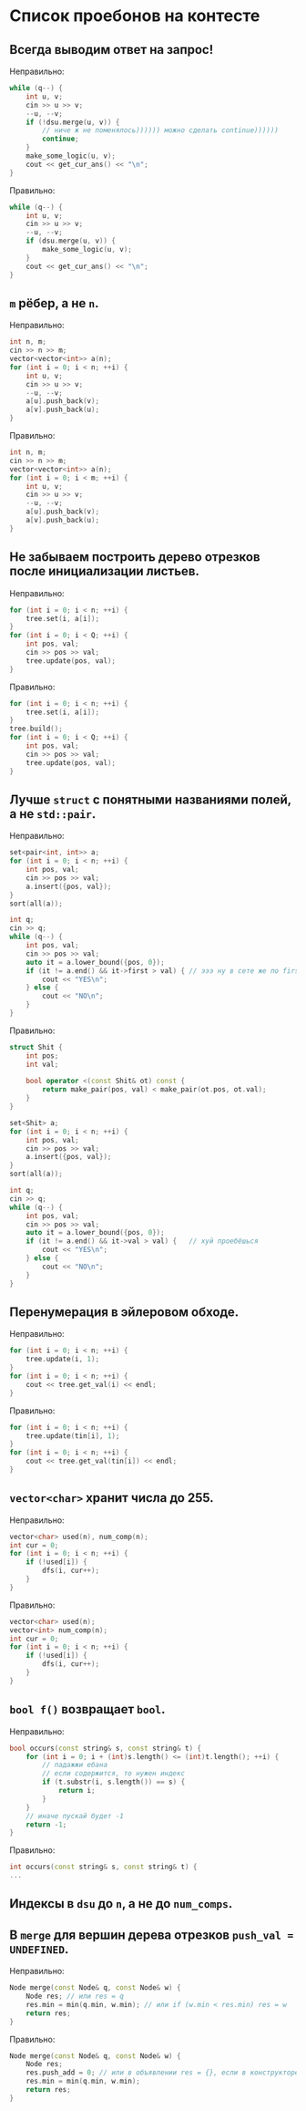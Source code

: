 # Список проебонов на контесте

## Всегда выводим ответ на запрос!

Неправильно:

```c++
while (q--) {
    int u, v;
    cin >> u >> v;
    --u, --v;
    if (!dsu.merge(u, v)) {
        // ниче ж не поменялось)))))) можно сделать continue))))))
        continue;
    }
    make_some_logic(u, v);
    cout << get_cur_ans() << "\n";
}
```

Правильно:

```c++
while (q--) {
    int u, v;
    cin >> u >> v;
    --u, --v;
    if (dsu.merge(u, v)) {
        make_some_logic(u, v);
    }
    cout << get_cur_ans() << "\n";
}
```

## `m` рёбер, а не `n`.

Неправильно:

```c++
int n, m;
cin >> n >> m;
vector<vector<int>> a(n);
for (int i = 0; i < n; ++i) {
    int u, v;
    cin >> u >> v;
    --u, --v;
    a[u].push_back(v);
    a[v].push_back(u);
}
```

Правильно:

```c++
int n, m;
cin >> n >> m;
vector<vector<int>> a(n);
for (int i = 0; i < m; ++i) {
    int u, v;
    cin >> u >> v;
    --u, --v;
    a[u].push_back(v);
    a[v].push_back(u);
}
```

## Не забываем построить дерево отрезков после инициализации листьев.

Неправильно:
```c++
for (int i = 0; i < n; ++i) {
    tree.set(i, a[i]);
}
for (int i = 0; i < Q; ++i) {
    int pos, val;
    cin >> pos >> val;
    tree.update(pos, val);
}
```
Правильно:
```c++
for (int i = 0; i < n; ++i) {
    tree.set(i, a[i]);
}
tree.build();
for (int i = 0; i < Q; ++i) {
    int pos, val;
    cin >> pos >> val;
    tree.update(pos, val);
}
```

## Лучше `struct` с понятными названиями полей, а не `std::pair`.

Неправильно:

```c++
set<pair<int, int>> a;
for (int i = 0; i < n; ++i) {
    int pos, val;
    cin >> pos >> val;
    a.insert({pos, val});
}
sort(all(a));

int q;
cin >> q;
while (q--) {
    int pos, val;
    cin >> pos >> val;
    auto it = a.lower_bound({pos, 0});
    if (it != a.end() && it->first > val) { // эээ ну в сете же по first сортим в 1ю очередь
        cout << "YES\n";
    } else {
        cout << "NO\n";
    }
}
```

Правильно:

```c++
struct Shit {
    int pos;
    int val;
    
    bool operator <(const Shit& ot) const {
        return make_pair(pos, val) < make_pair(ot.pos, ot.val);
    }
}

set<Shit> a;
for (int i = 0; i < n; ++i) {
    int pos, val;
    cin >> pos >> val;
    a.insert({pos, val});
}
sort(all(a));

int q;
cin >> q;
while (q--) {
    int pos, val;
    cin >> pos >> val;
    auto it = a.lower_bound({pos, 0});
    if (it != a.end() && it->val > val) {   // хуй проебёшься
        cout << "YES\n";
    } else {
        cout << "NO\n";
    }
}
```

## Перенумерация в эйлеровом обходе.
Неправильно:

```c++
for (int i = 0; i < n; ++i) {
    tree.update(i, 1);
}
for (int i = 0; i < n; ++i) {
    cout << tree.get_val(i) << endl;
}
```

Правильно:

```c++
for (int i = 0; i < n; ++i) {
    tree.update(tin[i], 1);
}
for (int i = 0; i < n; ++i) {
    cout << tree.get_val(tin[i]) << endl;
}
```

## `vector<char>` хранит числа до 255.

Неправильно:

```c++
vector<char> used(n), num_comp(n);
int cur = 0;
for (int i = 0; i < n; ++i) {
    if (!used[i]) {
        dfs(i, cur++);
    }
}
```

Правильно:

```c++
vector<char> used(n);
vector<int> num_comp(n);
int cur = 0;
for (int i = 0; i < n; ++i) {
    if (!used[i]) {
        dfs(i, cur++);
    }
}
```

## `bool f()` возвращает `bool`.

Неправильно:

```c++
bool occurs(const string& s, const string& t) {
    for (int i = 0; i + (int)s.length() <= (int)t.length(); ++i) {
        // падажжи ебана
        // если содержится, то нужен индекс
        if (t.substr(i, s.length()) == s) {
            return i;
        }
    }
    // иначе пускай будет -1
    return -1;
}
```

Правильно:

```c++
int occurs(const string& s, const string& t) {
...
```

## Индексы в `dsu` до `n`, а не до `num_comps`.

## В `merge` для вершин дерева отрезков `push_val = UNDEFINED`.
Неправильно:

```c++
Node merge(const Node& q, const Node& w) {
    Node res; // или res = q
    res.min = min(q.min, w.min); // или if (w.min < res.min) res = w
    return res;
}
```
Правильно:
```c++
Node merge(const Node& q, const Node& w) {
    Node res;
    res.push_add = 0; // или в объявлении res = {}, если в конструкторе по умолчанию прописано заполнение
    res.min = min(q.min, w.min);
    return res;
}
```
